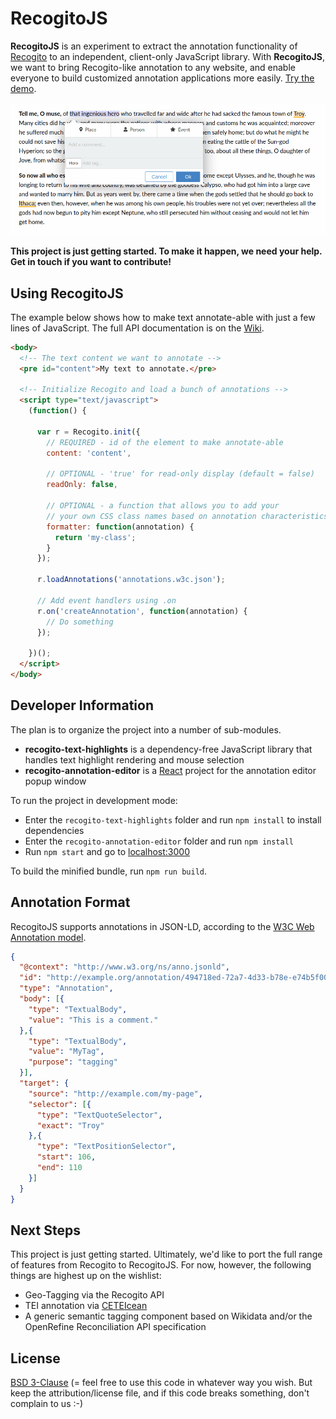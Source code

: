 # RecogitoJS

__RecogitoJS__ is an experiment to extract the annotation functionality
of [Recogito](https://recogito.pelagios.org) to an independent, client-only 
JavaScript library. With __RecogitoJS__, we want to bring Recogito-like 
annotation to any website, and enable everyone to build customized annotation
applications more easily. [Try the demo](https://pelagios.org/recogito-text-js/index.html).

![Screenshot](screenshot.png)

__This project is just getting started. To make it happen, we need your help. Get in touch if you want to contribute!__

## Using RecogitoJS

The example below shows how to make text annotate-able with just a few lines of JavaScript.
The full API documentation is on the [Wiki](../../wiki/Developer-Documentation).

```html
<body>
  <!-- The text content we want to annotate -->
  <pre id="content">My text to annotate.</pre>

  <!-- Initialize Recogito and load a bunch of annotations -->
  <script type="text/javascript">
    (function() {

      var r = Recogito.init({
        // REQUIRED - id of the element to make annotate-able
        content: 'content',

        // OPTIONAL - 'true' for read-only display (default = false)
        readOnly: false,

        // OPTIONAL - a function that allows you to add your
        // your own CSS class names based on annotation characteristics.
        formatter: function(annotation) {
          return 'my-class';
        }
      });

      r.loadAnnotations('annotations.w3c.json');

      // Add event handlers using .on  
      r.on('createAnnotation', function(annotation) {
        // Do something
      });

    })();
  </script>
</body>
```

## Developer Information

The plan is to organize the project into a number of sub-modules.

- __recogito-text-highlights__ is a dependency-free JavaScript
  library that handles text highlight rendering and mouse selection
- __recogito-annotation-editor__ is a [React](https://reactjs.org/)
  project for the annotation editor popup window

To run the project in development mode:

- Enter the `recogito-text-highlights` folder and run `npm install` to 
  install dependencies
- Enter the `recogito-annotation-editor` folder and run `npm install`
- Run `npm start` and go to [localhost:3000](http://localhost:3000)

To build the minified bundle, run `npm run build`.

## Annotation Format

RecogitoJS supports annotations in JSON-LD, according to the
[W3C Web Annotation model](https://www.w3.org/TR/annotation-model/).

```json
{
  "@context": "http://www.w3.org/ns/anno.jsonld",
  "id": "http://example.org/annotation/494718ed-72a7-4d33-b78e-e74b5f00259e",
  "type": "Annotation",
  "body": [{
    "type": "TextualBody",
    "value": "This is a comment."
  },{
    "type": "TextualBody",
    "value": "MyTag",
    "purpose": "tagging"
  }],
  "target": {
    "source": "http://example.com/my-page",
    "selector": [{
      "type": "TextQuoteSelector",
      "exact": "Troy"
    },{
      "type": "TextPositionSelector",
      "start": 106,
      "end": 110
    }]
  }
}
```

## Next Steps

This project is just getting started. Ultimately, we'd like to port the full
range of features from Recogito to RecogitoJS. For now, however, the following 
things are highest up on the wishlist: 

- Geo-Tagging via the Recogito API
- TEI annotation via [CETEIcean](https://github.com/TEIC/CETEIcean)
- A generic semantic tagging component based on Wikidata and/or the OpenRefine 
  Reconciliation API specification

## License

[BSD 3-Clause](LICENSE) (= feel free to use this code in whatever way
you wish. But keep the attribution/license file, and if this code
breaks something, don't complain to us :-) 


